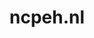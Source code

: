 ---
layout: post
title: "ncpeh.nl"
internal_url: "/dutchgov/ncpeh.nl.html"
subdomains_count: 10
all_subdomains_count: 10
urls_count: 10
ssl_rank: 0
http_rank: 64
url_link: /data/ncpeh.nl/urls.txt
all_subdomains_link: /data/ncpeh.nl/all_subdomains.txt
subdomains_link: /data/ncpeh.nl/subdomains.txt
categories: dutchgov
---